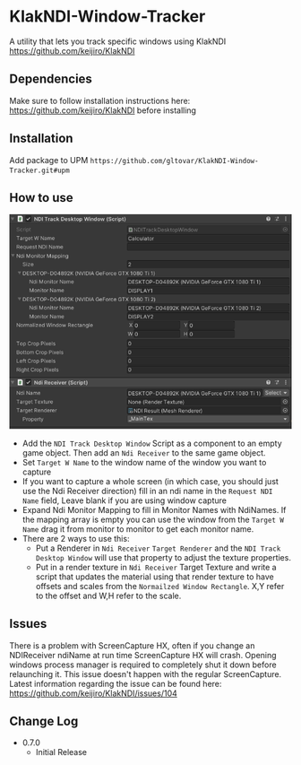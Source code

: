 # KlakNDI-Window-Tracker

A utility that lets you track specific windows using KlakNDI <https://github.com/keijiro/KlakNDI>

## Dependencies

Make sure to follow installation instructions here: <https://github.com/keijiro/KlakNDI> before installing

## Installation

Add package to UPM  `https://github.com/gltovar/KlakNDI-Window-Tracker.git#upm`

## How to use

![Screen Shot](WindowTracker.png)

- Add the `NDI Track Desktop Window` Script as a component to an empty game object. Then add an `Ndi Receiver` to the same game object.
- Set `Target W Name` to the window name of the window you want to capture
- If you want to capture a whole screen (in which case, you should just use the Ndi Receiver direction) fill in an ndi name in the `Request NDI Name` field, Leave blank if you are using window capture
- Expand Ndi Monitor Mapping to fill in Monitor Names with NdiNames.  If the mapping array is empty you can use the window from the `Target W Name` drag it from monitor to monitor to get each monitor name.
- There are 2 ways to use this:
  - Put a Renderer in `Ndi Receiver` `Target Renderer` and the `NDI Track Desktop Window` will use that property to adjust the texture properties.
  - Put in a render texture in `Ndi Receiver` Target Texture and write a script that updates the material using that render texture to have offsets and scales from the `Normailzed Window Rectangle`.  X,Y refer to the offset and W,H refer to the scale.

## Issues

There is a problem with ScreenCapture HX, often if you change an NDIReceiver ndiName at run time ScreenCapture HX will crash. Opening windows process manager is required to completely shut it down before relaunching it.  This issue doesn't happen with the regular ScreenCapture. Latest information regarding the issue can be found here: <https://github.com/keijiro/KlakNDI/issues/104>

## Change Log

- 0.7.0
  - Initial Release